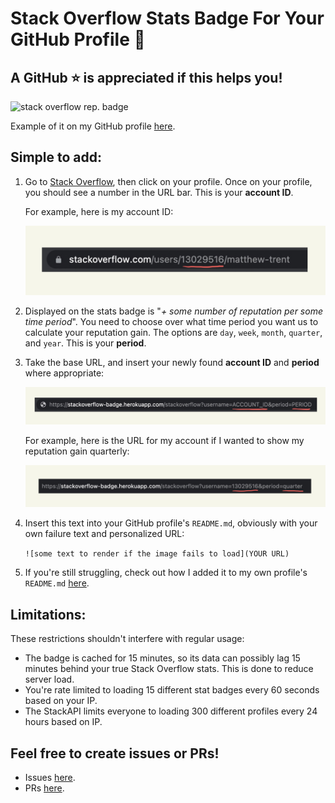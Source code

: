 # Stack Overflow Stats Badge For Your GitHub Profile 🚀

## A GitHub ⭐️ is appreciated if this helps you!

![stack overflow rep. badge](https://stackoverflow-badge.herokuapp.com/stackoverflow?username=13029516&period=year)

Example of it on my GitHub profile [here](https://github.com/mattrltrent).

## Simple to add:

1. Go to [Stack Overflow](https://stackoverflow.com/), then click on your profile. Once on your profile, you should see a number in the URL bar. This is your **account ID**.

   For example, here is my account ID:

   <img  src="https://github.com/mattrltrent/stackoverflow_badge/blob/main/assets/github/demo_2.jpeg?raw=true"  style="display: inline"/>

2. Displayed on the stats badge is "*+ some number of reputation per some time period*". You need to choose over what time period you want us to calculate your reputation gain. The options are `day`,  `week`, `month`, `quarter`, and `year`. This is your **period**.

3. Take the base URL, and insert your newly found **account ID** and **period** where appropriate: 

   <img  src="https://github.com/mattrltrent/stackoverflow_badge/blob/main/assets/github/demo_3.jpg?raw=true"  style="display: inline"/>

   For example, here is the URL for my account if I wanted to show my reputation gain quarterly:

   <img  src="https://github.com/mattrltrent/stackoverflow_badge/blob/main/assets/github/demo_4.jpg?raw=true"  style="display: inline"/>

4. Insert this text into your GitHub profile's `README.md`, obviously with your own failure text and personalized URL:

   `![some text to render if the image fails to load](YOUR URL)`

5. If you're still struggling, check out how I added it to my own profile's `README.md` [here](https://github.com/mattrltrent/mattrltrent/blob/main/README.md).

## Limitations:

These restrictions shouldn't interfere with regular usage:

- The badge is cached for 15 minutes, so its data can possibly lag 15 minutes behind your true Stack Overflow stats. This is done to reduce server load.
- You're rate limited to loading 15 different stat badges every 60 seconds based on your IP.
- The StackAPI limits everyone to loading 300 different profiles every 24 hours based on IP.

## Feel free to create issues or PRs!

- Issues [here](https://github.com/mattrltrent/stackoverflow_badge/issues).
- PRs [here](https://github.com/mattrltrent/stackoverflow_badge/pulls).
